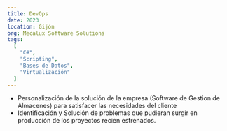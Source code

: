 ```yaml
---
title: DevOps
date: 2023
location: Gijón
org: Mecalux Software Solutions
tags:
  [
    "C#",
    "Scripting",
    "Bases de Datos",
    "Virtualización"
  ]
---
```


- Personalización de la solución de la empresa (Software de Gestion de Almacenes) para satisfacer las necesidades del cliente
- Identificación y Solución de problemas que pudieran surgir en producción de los proyectos recien estrenados.
